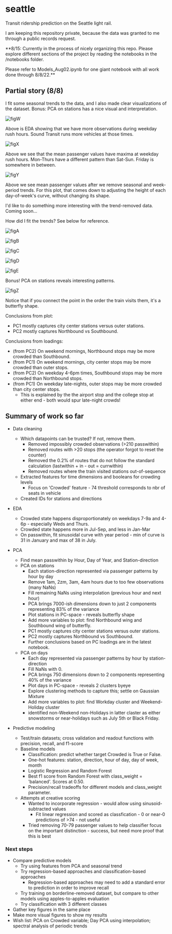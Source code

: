 # seattle
Transit ridership prediction on the Seattle light rail.

I am keeping this repository private, because the data was granted to me through a public records request.

**8/15: Currently in the process of nicely organizing this repo. Please explore different sections of the project by reading the notebooks in the /notebooks folder.

Please refer to Models_Aug02.ipynb for one giant notebook with all work done through 8/8/22.**

## Partial story (8/8)

I fit some seasonal trends to the data, and I also made clear visualizations of the dataset. Bonus: PCA on stations has a nice visual and interpretation.

![figW](/images/imageW.png)

Above is EDA showing that we have more observations during weekday rush hours. Sound Transit runs more vehicles at those times.

![figX](/images/imageX.png)

Above we see that the mean passenger values have maxima at weekday rush hours. Mon-Thurs have a different pattern than Sat-Sun. Friday is somewhere in between.

![figY](/images/imageY.png)

Above we see mean passenger values after we remove seasonal and week-period trends. For this plot, that comes down to adjusting the height of each day-of-week's curve, without changing its shape.

I'd like to do something more interesting with the trend-removed data. Coming soon...

How did I fit the trends? See below for reference.

![figA](/images/imageA.png)

![figB](/images/imageB.png)

![figC](/images/imageC.png)

![figD](/images/imageD.png)

![figE](/images/imageE.png)

Bonus! PCA on stations reveals interesting patterns.

![figZ](/images/imageZ.png)

Notice that if you connect the point in the order the train visits them, it's a butterfly shape.

Conclusions from plot:
- PC1 mostly captures city center stations versus outer stations.
- PC2 mostly captures Northbound vs Southbound.

Conclusions from loadings:
  - (from PC2) On weekend mornings, Northbound stops may be more crowded than Southbound.
  - (from PC1) On weekend mornings, city center stops may be more crowded than outer stops.
  - (from PC2) On weekday 4-6pm times, Southbound stops may be more crowded than Northbound stops.
  - (from PC1) On weekday late-nights, outer stops may be more crowded than city center stops.
    - This is explained by the the airport stop and the college stop at either end - both would spur late-night crowds!






## Summary of work so far

- Data cleaning
  - Which datapoints can be trusted? If not, remove them.
    - Removed impossibly crowded observations (>210 passwithin)
    - Removed routes with >20 stops (the operator forgot to reset the counter)
    - Removed the 0.2% of routes that do not follow the standard calculation (lastwithin + in - out = currwithin)
    - Removed routes where the train visited stations out-of-sequence
  - Extracted features for time dimensions and booleans for crowding levels
    - Focus on 'Crowded' feature - 74 threshold  corresponds to nbr of seats in vehicle
  - Created IDs for stations and directions

- EDA
  - Crowded state happens disproportionately on weekdays 7-9a and 4-6p - especially Weds and Thurs.
  - Crowded state happens more in Jul-Sep, and less in Jan-Mar
  - On passwithin, fit sinusoidal curve with year period - min of curve is 31 in January and max of 38 in July.

- PCA
  - Find mean passwithin by Hour, Day of Year, and Station-direction
  - PCA on stations
    - Each station-direction represented via passenger patterns by hour by day
    - Remove 1am, 2zm, 3am, 4am hours due to too few observations (many NaNs)
    - Fill remaining NaNs using interpolation (previous hour and next hour)
    - PCA brings 7000-ish dimensions down to just 2 components representing 83% of the variance
    - Plot stations in PC-space - reveals butterfly shape
    - Add more variables to plot: find Northbound wing and Southbound wing of butterfly.
    - PC1 mostly captures city center stations versus outer stations.
    - PC2 mostly captures Northbound vs Southbound.
    - Further conclusions based on PC loadings are in the latest notebook.
  - PCA on days
    - Each day represented via passenger patterns by hour by station-direction
    - Fill NaNs with 0.
    - PCA brings 750 dimensions down to 2 components representing 40% of the variance
    - Plot days in PC-space - reveals 2 clusters byeye
    - Explore clustering methods to capture this; settle on Gaussian Mixture
    - Add more variables to plot: find Workday cluster and Weekend-Holiday cluster
    - identified non-Weekend non-Holidays in latter claster as either snowstorms or near-holidays such as July 5th or Black Friday.

- Predictive modeling
  - Test/train datasets; cross validation and readout functions with precision, recall, and f1-score
  - Baseline models
    - Classification: predict whether target Crowded is True or False.
    - One-hot features: station, direction, hour of day, day of week, month
    - Logistic Regression and Random Forest
    - Best f1 score from Random Forest with class_weight = 'balanced'. Scores at 0.50.
    - Precision/recall tradeoffs for different models and class_weight parameter.
  - Attempts at creative scoring
    - Wanted to incorporate regression - would allow using sinusoid-subtracted values
      - Fit linear regression and scored as classfication - 0 or near-0 predictions of >74 - not useful
    - Tried removing 70-79 passenger values to help classifier focus on the important distinction - success, but need more proof that this is best

### Next steps
  - Compare predictive models
    - Try using features from PCA and seasonal trend
    - Try regression-based approaches and classification-based approaches
      - Regression-based approaches may need to add a standard error to prediction in order to improve recall
    - Try training on borderline-removed dataset, but compare to other models using apples-to-apples evaluation
    - Try classification with 3 different classes
  - Gather key figures in the same place
  - Make more visual figures to show my results
  - Wish list: PCA on Crowded variable; Day PCA using interpolation; spectral analysis of periodic trends

